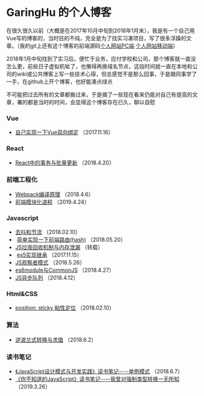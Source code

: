 # GaringHu 的个人博客

  在很久很久以前（大概是在2017年10月中旬到2018年1月末），我是有一个自己用Vue写的博客的，当时目的不纯，完全是为了找实习凑项目，写了很多浮躁的文章。（我的git上还有这个博客的前端源码[个人网站PC端](https://github.com/garinghu/personalWeb-PC) [个人网站移动端](https://github.com/garinghu/personalWeb-mobile)）
  
  
  2018年1月中旬找到了实习后，便忙于业务，应付学校和公司，那个博客就一直没怎么更，前些日子虚拟机呲了，也懒得再换域名节点，这段时间就一直在本地和公司的wiki或公共博客上写一些技术心得，但总感觉不是那么回事，于是跟同事学了一手，在github上开个博客，也好能凑点绿点
  
  
  不可能把过去所有的文章都搬过来，于是摘了一些现在看来仍能对自己有提高的文章，署的都是当时的时间，会显得这个博客存在已久，聊以自慰
  
  
  ### Vue
  
  -  [自己实现一下Vue双向绑定](https://github.com/garinghu/myblog/issues/1)  （2017.11.16）
  
  
  ### React
  
  -  [React中的事务与批量更新](https://github.com/garinghu/myblog/issues/8)  （2018.4.20）
  
  
  
  ### 前端工程化
  
  -  [Webpack编译原理](https://github.com/garinghu/myblog/issues/8)  （2018.4.6）
  -  [前端模块化进程](https://github.com/garinghu/myblog/issues/17)  （2019.4.24）
  

  ### Javascript
 
  -  [去抖和节流](https://github.com/garinghu/myblog/issues/3)  （2018.02.10）
  -  [简单实现一下前端路由(hash)](https://github.com/garinghu/myblog/issues/4)  （2018.05.20）
  -  [JS垃圾回收机制与内存泄漏](https://github.com/garinghu/myblog/issues/10)  （转载）
  -  [es5实现继承](https://github.com/garinghu/myblog/issues/5)  （2017.11.15）
  -  [JS观察者模式](https://github.com/garinghu/myblog/issues/6)  （2018.5.26）
  -  [es6module与CommonJS](https://github.com/garinghu/myblog/issues/9)  （2018.4.27）
  -  [JS异步队列](https://github.com/garinghu/myblog/issues/12)  （2018.4.12）


 ### Html&CSS

 - [position: sticky 粘性定位](https://github.com/garinghu/myblog/issues/2)  （2018.02.10）
 
 ### 算法

 - [逆波兰式转换与求值](https://github.com/garinghu/myblog/issues/11)  （2018.6.2）
 
 
 ### 读书笔记

 - [《JavaScript设计模式与开发实践》读书笔记----单例模式](https://github.com/garinghu/myblog/issues/13)  （2018.6.7）
 - [《你不知道的JavaScript》读书笔记----我曾对强制类型转换一无所知](https://github.com/garinghu/myblog/issues/16)  （2019.3.26）
 

